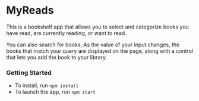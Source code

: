 # MyReads

This is  a bookshelf app that allows you to select and categorize books you have read, 
are currently reading, or want to read.

You can also search for books, As the value of your input changes, the books that match your query
are displayed on the page, along with a control that lets you add the book to your library.

### Getting Started
   
* To install, run `npm install`
* To launch the app, run `npm start`